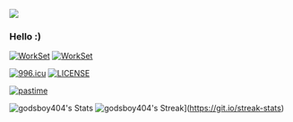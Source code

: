 ![](https://github.com/rfyiamcool/rfyiamcool/blob/master/header.png)
### Hello :)

[![WorkSet](https://img.shields.io/badge/IDE-JetBrains-purple)](https://www.jetbrains.com/)
[![WorkSet](https://img.shields.io/badge/OS-macOS_Sonoma_14.3-blue)](https://www.apple.com/macos/sonoma/)

[![996.icu](https://img.shields.io/badge/NO_996-996.icu-red)](https://996.icu)
[![LICENSE](https://img.shields.io/badge/license-Anti%20996-blue.svg)](https://github.com/996icu/996.ICU/blob/master/LICENSE)

[![pastime](https://img.shields.io/badge/%E6%83%B3%E8%A6%81%E6%B6%88%E9%81%A3%E5%90%97-66CCFF)](https://theuselessweb.com/)

![godsboy404's Stats](https://github-readme-stats.vercel.app/api?username=godsboy404&theme=tokyonight&show_icons=true&hide_border=true&count_private=true)
![godsboy404's Streak](https://streak-stats.demolab.com/?user=godsboy404)](https://git.io/streak-stats)
